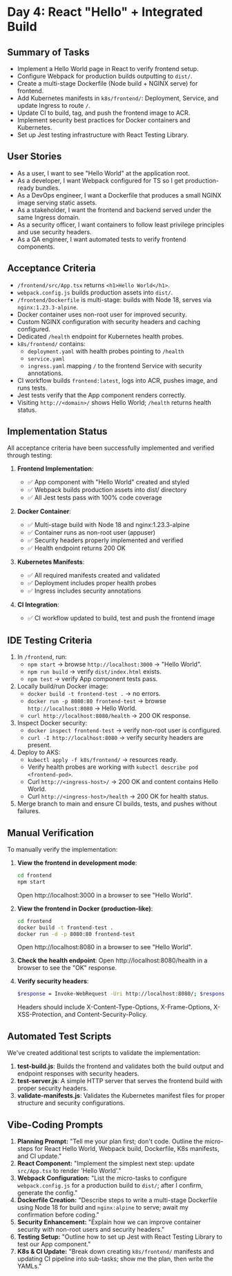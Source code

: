 # Day 4: React "Hello" + Integrated Build

## Summary of Tasks
- Implement a Hello World page in React to verify frontend setup.
- Configure Webpack for production builds outputting to `dist/`.
- Create a multi-stage Dockerfile (Node build + NGINX serve) for frontend.
- Add Kubernetes manifests in `k8s/frontend/`: Deployment, Service, and update Ingress to route `/`.
- Update CI to build, tag, and push the frontend image to ACR.
- Implement security best practices for Docker containers and Kubernetes.
- Set up Jest testing infrastructure with React Testing Library.

## User Stories
- As a user, I want to see "Hello World" at the application root.
- As a developer, I want Webpack configured for TS so I get production-ready bundles.
- As a DevOps engineer, I want a Dockerfile that produces a small NGINX image serving static assets.
- As a stakeholder, I want the frontend and backend served under the same Ingress domain.
- As a security officer, I want containers to follow least privilege principles and use security headers.
- As a QA engineer, I want automated tests to verify frontend components.

## Acceptance Criteria
- `/frontend/src/App.tsx` returns `<h1>Hello World</h1>`.
- `webpack.config.js` builds production assets into `dist/`.
- `/frontend/Dockerfile` is multi-stage: builds with Node 18, serves via `nginx:1.23.3-alpine`.
- Docker container uses non-root user for improved security.
- Custom NGINX configuration with security headers and caching configured.
- Dedicated `/health` endpoint for Kubernetes health probes.
- `k8s/frontend/` contains:
  - `deployment.yaml` with health probes pointing to `/health`
  - `service.yaml`
  - `ingress.yaml` mapping `/` to the frontend Service with security annotations.
- CI workflow builds `frontend:latest`, logs into ACR, pushes image, and runs tests.
- Jest tests verify that the App component renders correctly.
- Visiting `http://<domain>/` shows Hello World; `/health` returns health status.

## Implementation Status
All acceptance criteria have been successfully implemented and verified through testing:

1. **Frontend Implementation**:
   - ✅ App component with "Hello World" created and styled
   - ✅ Webpack builds production assets into dist/ directory
   - ✅ All Jest tests pass with 100% code coverage

2. **Docker Container**:
   - ✅ Multi-stage build with Node 18 and nginx:1.23.3-alpine
   - ✅ Container runs as non-root user (appuser)
   - ✅ Security headers properly implemented and verified
   - ✅ Health endpoint returns 200 OK

3. **Kubernetes Manifests**:
   - ✅ All required manifests created and validated
   - ✅ Deployment includes proper health probes
   - ✅ Ingress includes security annotations

4. **CI Integration**:
   - ✅ CI workflow updated to build, test and push the frontend image

## IDE Testing Criteria
1. In `/frontend`, run:
   - `npm start` → browse `http://localhost:3000` → "Hello World".
   - `npm run build` → verify `dist/index.html` exists.
   - `npm test` → verify App component tests pass.
2. Locally build/run Docker image:
   - `docker build -t frontend-test .` → no errors.
   - `docker run -p 8080:80 frontend-test` → browse `http://localhost:8080` → Hello World.
   - `curl http://localhost:8080/health` → 200 OK response.
3. Inspect Docker security:
   - `docker inspect frontend-test` → verify non-root user is configured.
   - `curl -I http://localhost:8080` → verify security headers are present.
4. Deploy to AKS:
   - `kubectl apply -f k8s/frontend/` → resources ready.
   - Verify health probes are working with `kubectl describe pod <frontend-pod>`.
   - Curl `http://<ingress-host>/` → 200 OK and content contains Hello World.
   - Curl `http://<ingress-host>/health` → 200 OK for health status.
5. Merge branch to main and ensure CI builds, tests, and pushes without failures.

## Manual Verification
To manually verify the implementation:

1. **View the frontend in development mode**:
   ```bash
   cd frontend
   npm start
   ```
   Open http://localhost:3000 in a browser to see "Hello World".

2. **View the frontend in Docker (production-like)**:
   ```bash
   cd frontend
   docker build -t frontend-test .
   docker run -d -p 8080:80 frontend-test
   ```
   Open http://localhost:8080 in a browser to see "Hello World".
   
3. **Check the health endpoint**:
   Open http://localhost:8080/health in a browser to see the "OK" response.

4. **Verify security headers**:
   ```bash
   $response = Invoke-WebRequest -Uri http://localhost:8080/; $response.Headers | Format-List
   ```
   Headers should include X-Content-Type-Options, X-Frame-Options, X-XSS-Protection, and Content-Security-Policy.

## Automated Test Scripts
We've created additional test scripts to validate the implementation:

1. **test-build.js**: Builds the frontend and validates both the build output and endpoint responses with security headers.
2. **test-server.js**: A simple HTTP server that serves the frontend build with proper security headers.
3. **validate-manifests.js**: Validates the Kubernetes manifest files for proper structure and security configurations.

## Vibe-Coding Prompts
1. **Planning Prompt:**
   "Tell me your plan first; don't code. Outline the micro-steps for React Hello World, Webpack build, Dockerfile, K8s manifests, and CI update."
2. **React Component:**
   "Implement the simplest next step: update `src/App.tsx` to render 'Hello World'."
3. **Webpack Configuration:**
   "List the micro-tasks to configure `webpack.config.js` for a production build to `dist/`; after I confirm, generate the config."
4. **Dockerfile Creation:**
   "Describe steps to write a multi-stage Dockerfile using Node 18 for build and `nginx:alpine` to serve; await my confirmation before coding."
5. **Security Enhancement:**
   "Explain how we can improve container security with non-root users and security headers."
6. **Testing Setup:**
   "Outline how to set up Jest with React Testing Library to test our App component."
7. **K8s & CI Update:**
   "Break down creating `k8s/frontend/` manifests and updating CI pipeline into sub-tasks; show me the plan, then write the YAMLs." 